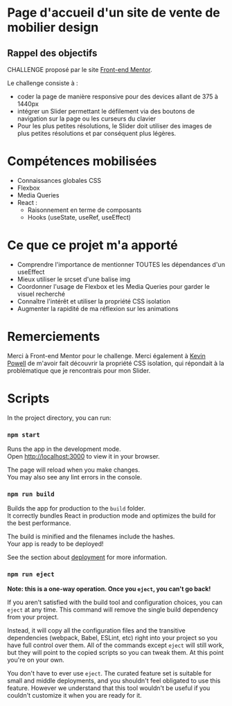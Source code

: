 # Page d'accueil d'un site de vente de mobilier design

## Rappel des objectifs

CHALLENGE proposé par le site [Front-end Mentor](https://www.frontendmentor.io).

Le challenge consiste à :
- coder la page de manière responsive pour des devices allant de 375 à 1440px
- intégrer un Slider permettant le défilement via des boutons de navigation sur la page ou les curseurs du clavier
- Pour les plus petites résolutions, le Slider doit utiliser des images de plus petites résolutions et par conséquent plus légères.

# Compétences mobilisées

- Connaissances globales CSS
- Flexbox
- Media Queries
- React :
    - Raisonnement en terme de composants
    - Hooks (useState, useRef, useEffect)

# Ce que ce projet m'a apporté

- Comprendre l'importance de mentionner TOUTES les dépendances d'un useEffect
- Mieux utiliser le srcset d'une balise img
- Coordonner l'usage de Flexbox et les Media Queries pour garder le visuel recherché
- Connaître l'intérêt et utiliser la propriété CSS isolation
- Augmenter la rapidité de ma réflexion sur les animations

# Remerciements

Merci à Front-end Mentor pour le challenge. Merci également à [Kevin Powell](https://www.youtube.com/channel/UCJZv4d5rbIKd4QHMPkcABCw) de m'avoir fait découvrir la propriété CSS isolation, qui répondait à la problématique que je rencontrais pour mon Slider.

# Scripts
In the project directory, you can run:

### `npm start`

Runs the app in the development mode.\
Open [http://localhost:3000](http://localhost:3000) to view it in your browser.

The page will reload when you make changes.\
You may also see any lint errors in the console.

### `npm run build`

Builds the app for production to the `build` folder.\
It correctly bundles React in production mode and optimizes the build for the best performance.

The build is minified and the filenames include the hashes.\
Your app is ready to be deployed!

See the section about [deployment](https://facebook.github.io/create-react-app/docs/deployment) for more information.

### `npm run eject`

**Note: this is a one-way operation. Once you `eject`, you can't go back!**

If you aren't satisfied with the build tool and configuration choices, you can `eject` at any time. This command will remove the single build dependency from your project.

Instead, it will copy all the configuration files and the transitive dependencies (webpack, Babel, ESLint, etc) right into your project so you have full control over them. All of the commands except `eject` will still work, but they will point to the copied scripts so you can tweak them. At this point you're on your own.

You don't have to ever use `eject`. The curated feature set is suitable for small and middle deployments, and you shouldn't feel obligated to use this feature. However we understand that this tool wouldn't be useful if you couldn't customize it when you are ready for it.
